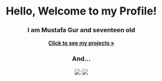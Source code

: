 <h1 align="center">Hello, Welcome to my Profile!</h1>
<h3 align="center">I am Mustafa Gur and seventeen old</h3>
<center><a href="https://github.com/mustafawp?tab=repositories"><strong>Click to see my projects »</strong></a></center>
<h3 align="center">And...</h3>
<center>
<a href="https://www.github.com/mustafawp" align="center"><img src="https://img.shields.io/badge/-Github-000?style=quare&labelColor=000&logo=Github&logoColor=white&link=link"></a>
<a href="https://www.instagram.com/mustafawiped" align="center"><img src="https://img.shields.io/badge/-Instagram-C13584?style=flat-quare&labelColor=C13584&logo=instagram&logoColor=white&link=link"></a></center>


